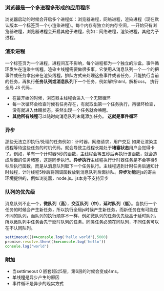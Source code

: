 ### 浏览器是一个多进程多形成的应用程序
浏览器启动的时候会开启多个进程如：浏览器进程，网络进程，渲染进程（现在默认版本一个标签页一个小渲染进程）。每个内存有独立的内存空间。一开始只有浏览器进程，浏览器进程会开启其他子进程，例如：网络进程，渲染进程，其他为子进程。
### 渲染进程
一个标签页为一个进程，进程间互不影响，每个进程都为一个独立的沙盒。事件循环发生在渲染主线程。渲染主线程需要做很多事，它使用从消息队列一个一个的把事件或任务拿出来在渲染线程，排队方式来处理这些事件或者任务，只能执行当前的任务，再执行**任务队列或消息队列**下一个任务，例如解析html，解析css，
执行全局 JS 代码... 
* 在最开始的时候，浏览器主线程会进入一个无限循环
* 每一次循环会检查时候有任务存在，有就取出第一个任务执行，再循环检查，没有就进入休眠状态。突然出现一个任务就会唤醒。
* **其他所有线程**可以随时向消息队列末尾添加任务。
**这就是事件循环**
### 异步
那些无法立即执行/处理的任务例如：计时器，网络请求，用户交互
如果让渲染主线程等待这些任务的时机代码，就会导致主线程长期处于**堵塞状态**用户会觉得卡了。例如，单有一个计时器5秒的函数，主线程会等五秒后再执行该函数，就会造成后面的任务堵塞，这是同步执行。**异步执行**主线程执行计时器任务是不会等待5秒后执行函数，而是从消息队列取下一个任务执行。主线程遇到计时任务后通知计时线程，计时线程5秒后将回调函数放到消息队列后面排队。**异步功能**是js的寄主环境提供的，例如浏览器，node.js。js本身不支持异步
### 队列的优先级
消息队列不止一个，**微队列（高）**，**交互队列（中）**，**延时队列（低）**。当执行一个任务的时候会产生新任务，所以执行全局js时候产生新任务，而新任务在有可能在不同的队列，而队列的执行顺序不一样，例如微队列的任务优先级高于延时队列，所以微队列中任务会先于延时队列的任务。同类任务必须在同队列，不同任务可以在不认同队列。
```javascript
settimeout(()=>console.log('hello world'),5000)
promise.resolve.then(()=>console.log('hello'))
console.log('world')
```
### 附加
* 当settimeout 0 嵌套超过5层，第6层的时候会变成4ms。
* 单线程是异步产生的原因
* 事件循环是异步的现实方式